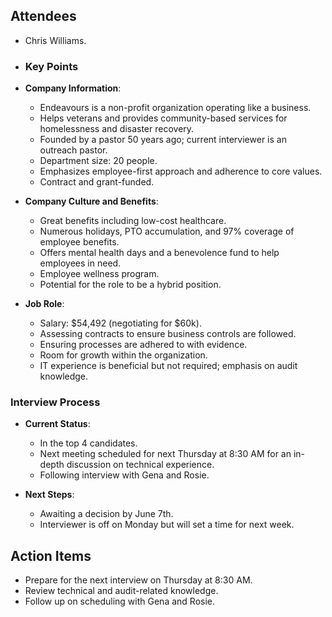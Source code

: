 ## Attendees
- Chris Williams. 
- ### Key Points
- **Company Information**:
  - Endeavours is a non-profit organization operating like a business.
  - Helps veterans and provides community-based services for homelessness and disaster recovery.
  - Founded by a pastor 50 years ago; current interviewer is an outreach pastor.
  - Department size: 20 people.
  - Emphasizes employee-first approach and adherence to core values.
  - Contract and grant-funded.

- **Company Culture and Benefits**:
  - Great benefits including low-cost healthcare.
  - Numerous holidays, PTO accumulation, and 97% coverage of employee benefits.
  - Offers mental health days and a benevolence fund to help employees in need.
  - Employee wellness program.
  - Potential for the role to be a hybrid position.

- **Job Role**:
  - Salary: $54,492 (negotiating for $60k).
  - Assessing contracts to ensure business controls are followed.
  - Ensuring processes are adhered to with evidence.
  - Room for growth within the organization.
  - IT experience is beneficial but not required; emphasis on audit knowledge.

### Interview Process
- **Current Status**:
  - In the top 4 candidates.
  - Next meeting scheduled for next Thursday at 8:30 AM for an in-depth discussion on technical experience.
  - Following interview with Gena and Rosie.

- **Next Steps**:
  - Awaiting a decision by June 7th.
  - Interviewer is off on Monday but will set a time for next week.

## Action Items
- Prepare for the next interview on Thursday at 8:30 AM.
- Review technical and audit-related knowledge.
- Follow up on scheduling with Gena and Rosie.